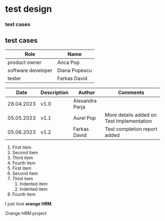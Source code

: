 # test design
### test cases
<h2>test cases</h2>

| Role  | Name  |
|---|---|
| product owner | Anca Pop |
| software developer | Diana Popescu |
| tester | Farkas David |

| Date | Description  | Author | Comments |
|---|---|---|---|
| 28.04.2023 | v1.0 | Alexandra Perja |  |
| 05.05.2023 | v1.1 | Aurel Pop | More details added on Test Implementation |
| 05.06.2023 | v1.2 | Farkas David | Test completion report added  |
1. First item
2. Second item
3. Third item
4. Fourth item
1. First item
2. Second item
3. Third item
    1. Indented item
    2. Indented item
4. Fourth item

I just love <strong>orange HRM</strong>.

Orange *HRM* project
